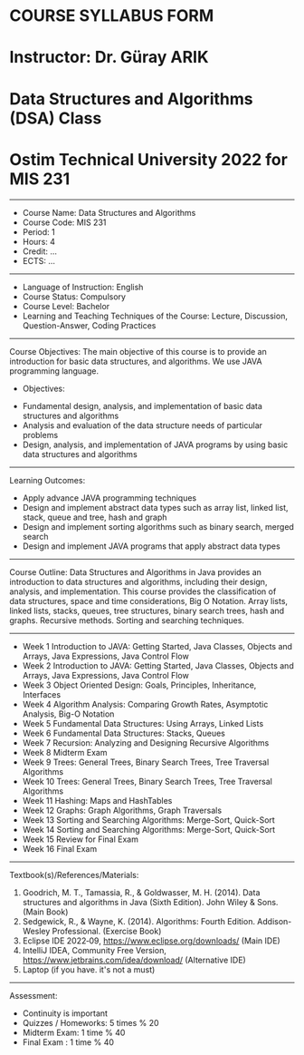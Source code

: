 # COURSE SYLLABUS FORM
# Instructor: Dr. Güray ARIK
# Data Structures and Algorithms (DSA) Class 
# Ostim Technical University 2022 for MIS 231
************************************
- Course Name: Data Structures and Algorithms
- Course Code: MIS 231 
- Period: 1
- Hours: 4
- Credit: ...
- ECTS: ...
************************************
- Language of Instruction: English
- Course Status: Compulsory
- Course Level: Bachelor
- Learning and Teaching Techniques of the Course: Lecture, Discussion, Question-Answer, Coding Practices
************************************
Course Objectives: The main objective of this course is to provide an introduction for basic data structures, and algorithms. We use JAVA programming language. 
* Objectives:
- Fundamental design, analysis, and implementation of basic data structures and algorithms
- Analysis and evaluation of the data structure needs of particular problems
- Design, analysis, and implementation of JAVA programs by using basic data structures and algorithms
************************************
Learning Outcomes:
- Apply advance JAVA programming techniques
- Design and implement abstract data types such as array list, linked list, stack, queue and tree, hash and graph
- Design and implement sorting algorithms such as binary search, merged search
- Design and implement JAVA programs that apply abstract data types
************************************
Course Outline:
Data Structures and Algorithms in Java provides an introduction to data structures and algorithms, including their design, analysis, and implementation. This course provides the classification of data structures, space and time considerations, Big O Notation. Array lists, linked lists, stacks, queues, tree structures, binary search trees, hash and graphs. Recursive methods. Sorting and searching techniques.
************************************
- Week 1 Introduction to JAVA: Getting Started, Java Classes, Objects and Arrays, Java Expressions, Java Control Flow
- Week 2 Introduction to JAVA: Getting Started, Java Classes, Objects and Arrays, Java Expressions, Java Control Flow
- Week 3 Object Oriented Design: Goals, Principles, Inheritance, Interfaces
- Week 4 Algorithm Analysis: Comparing Growth Rates, Asymptotic Analysis, Big-O Notation
- Week 5 Fundamental Data Structures: Using Arrays, Linked Lists
- Week 6 Fundamental Data Structures: Stacks, Queues
- Week 7 Recursion: Analyzing and Designing Recursive Algorithms
- Week 8 Midterm Exam
- Week 9 Trees: General Trees, Binary Search Trees, Tree Traversal Algorithms
- Week 10 Trees: General Trees, Binary Search Trees, Tree Traversal Algorithms
- Week 11 Hashing: Maps and HashTables
- Week 12 Graphs: Graph Algorithms, Graph Traversals
- Week 13 Sorting and Searching Algorithms: Merge-Sort, Quick-Sort
- Week 14 Sorting and Searching Algorithms: Merge-Sort, Quick-Sort
- Week 15 Review for Final Exam
- Week 16 Final Exam
************************************
Textbook(s)/References/Materials:
1. Goodrich, M. T., Tamassia, R., & Goldwasser, M. H. (2014). Data structures and algorithms in Java (Sixth Edition). John Wiley & Sons. (Main Book)
2. Sedgewick, R., & Wayne, K. (2014). Algorithms: Fourth Edition. Addison-Wesley Professional. (Exercise Book)
3. Eclipse IDE 2022‑09,  https://www.eclipse.org/downloads/ (Main IDE)
4. IntelliJ IDEA, Community Free Version, https://www.jetbrains.com/idea/download/ (Alternative IDE)
5. Laptop (if you have. it's not a must)

************************************
Assessment:
- Continuity is important
- Quizzes / Homeworks: 5 times % 20
- Midterm Exam: 1 time % 40
- Final Exam : 1 time % 40








